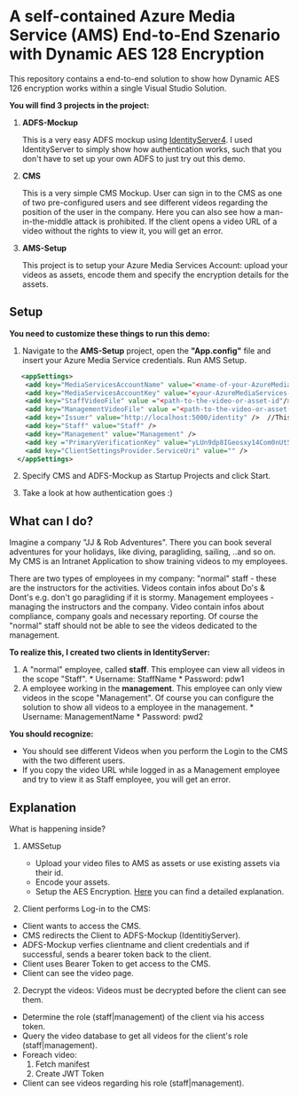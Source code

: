 # A self-contained Azure Media Service (AMS) End-to-End Szenario with Dynamic AES 128 Encryption

This repository contains a end-to-end solution to show how Dynamic AES 126 encryption works within a single Visual Studio Solution. 

**You will find 3 projects in the project:**

1. **ADFS-Mockup**

   This is a very easy ADFS mockup using [IdentityServer4](http://docs.identityserver.io/en/release/). I used IdentityServer to simply show how authentication works, such that you don't have to set up your own ADFS to just try out this demo. 
 

2. **CMS**
 
   This is a very simple CMS Mockup. User can sign in to the CMS as one of two pre-configured users and see different videos regarding the position of the user in the company. Here you can also see how a man-in-the-middle attack is  prohibited. 
   If the client opens a video URL of a video without the rights to view it, you will get an error. 

3. **AMS-Setup**

   This project is to setup your Azure Media Services Account: upload your videos as assets, encode them and specify the encryption details for the assets.  

## Setup
**You need to customize these things to run this demo:**

1. Navigate to the **AMS-Setup** project, open the **"App.config"** file and insert your Azure Media Service credentials. Run AMS Setup. 
```xml
   <appSettings>
    <add key="MediaServicesAccountName" value="<name-of-your-AzureMediaServices-account, e.g. juliasmediaservice" />
    <add key="MediaServicesAccountKey" value="<your-AzureMediaServices-AccountKey" />
    <add key="StaffVideoFile" value ="<path-to-the-video-or-asset-id"/>
    <add key="ManagementVideoFile" value ="<path-to-the-video-or-asset-id"/>
    <add key="Issuer" value="http://localhost:5000/identity" />  //This is the URL of your Identity Provider, in this case the IdentitiyServer 
    <add key="Staff" value="Staff" /> 
    <add key="Management" value="Management" />
    <add key ="PrimaryVerificationKey" value="yLUn9dp8IGeosxy14Com0nUt5Wvi/YLV48agTlPoWAFMcH2dvAh307UX7Pi0tS5W4vS85OcqTAfuVvVFjNfybg=="/>
    <add key="ClientSettingsProvider.ServiceUri" value="" />
  </appSettings> 
```

   
2. Specify CMS and ADFS-Mockup as Startup Projects and click Start. 

3. Take a look at how authentication goes :) 


## What can I do?
   Imagine a company "JJ & Rob Adventures". There you can book several adventures for your holidays, like diving, paragliding, sailing, ..and so on. 
   My CMS is an Intranet Application to show training videos to my employees. 

   There are two types of employees in my company: "normal" staff - these are the instructors for the activities. Videos contain infos about Do's & Dont's e.g. don't go paragliding if it is stormy.
   Management employees - managing the instructors and the company. Video contain infos about compliance, company goals and necessary reporting. 
   Of course the "normal" staff should not be able to see the videos dedicated to the management. 

   **To realize this, I created two clients in IdentityServer:**

   1. A "normal" employee, called **staff**. This employee can view all videos in the scope "Staff". 
    * Username: StaffName
    * Password: pdw1
   2.  A employee working in the **management**. This employee can only view videos in the scope "Management". Of course you can configure the solution to show all videos to a employee in the management. 
    * Username: ManagementName
    * Password: pwd2

**You should recognize:**

 * You should see different Videos when you perform the Login to the CMS with the two different users. 
 * If you copy the video URL while logged in as a Management employee and try to view it as Staff employee, you will get an error. 
    

## Explanation
What is happening inside?

1. AMSSetup
   * Upload your video files to AMS as assets or use existing assets via their id. 
   * Encode your assets. 
   * Setup the AES Encryption. [Here](https://docs.microsoft.com/en-us/azure/media-services/media-services-protect-with-aes128) you can find a detailed explanation.
 

1. Client performs Log-in to the CMS:
  * Client wants to access the CMS. 
  * CMS redirects the Client to ADFS-Mockup (IdentitiyServer). 
  * ADFS-Mockup verfies clientname and client credentials and if successful, sends a bearer token back to the client.
  * Client uses Bearer Token to get access to the CMS. 
  * Client can see the video page. 


2. Decrypt the videos: Videos must be decrypted before the client can see them. 
  * Determine the role (staff|management) of the client via his access token. 
  * Query the video database to get all videos for the client's role (staff|management). 
  * Foreach video: 
    1. Fetch manifest 
    2. Create JWT Token
  * Client can see videos regarding his role (staff|management). 




